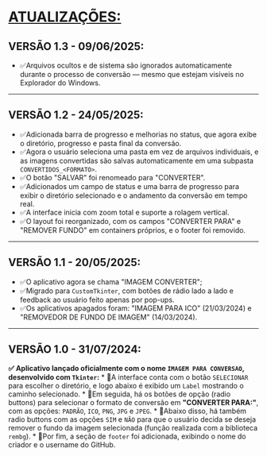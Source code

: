 # [ATUALIZAÇÕES:](./UPDATES.md#vers%C3%A3o-10---31072024)

## VERSÃO 1.3 - 09/06/2025:
* ✅Arquivos ocultos e de sistema são ignorados automaticamente durante o processo de conversão — mesmo que estejam visíveis no Explorador do Windows.
---

## VERSÃO 1.2 - 24/05/2025:
* ✅Adicionada barra de progresso e melhorias no status, que agora exibe o diretório, progresso e pasta final da conversão.
* ✅Agora o usuário seleciona uma pasta em vez de arquivos individuais, e as imagens convertidas são salvas automaticamente em uma subpasta `CONVERTIDOS_<FORMATO>`.
* ✅O botão "SALVAR" foi renomeado para "CONVERTER".
* ✅Adicionados um campo de status e uma barra de progresso para exibir o diretório selecionado e o andamento da conversão em tempo real.
* ✅A interface inicia com zoom total e suporte a rolagem vertical.
* ✅O layout foi reorganizado, com os campos "CONVERTER PARA" e "REMOVER FUNDO" em containers próprios, e o footer foi removido.
---

## VERSÃO 1.1 - 20/05/2025:
* ✅O aplicativo agora se chama "IMAGEM CONVERTER";
* ✅Migrado para `CustomTkinter`, com botões de rádio lado a lado e feedback ao usuário feito apenas por pop-ups.
* ✅Os aplicativos apagados foram: "IMAGEM PARA ICO" (21/03/2024) e "REMOVEDOR DE FUNDO DE IMAGEM" (14/03/2024).
---

## VERSÃO 1.0 - 31/07/2024:
**✅ Aplicativo lançado oficialmente com o nome `IMAGEM PARA CONVERSAO`, desenvolvido com `Tkinter`:**
    * 🔹A interface conta com o botão `SELECIONAR` para escolher o diretório, e logo abaixo é exibido um `Label` mostrando o caminho selecionado.
    * 🔹Em seguida, há os botões de opção (radio buttons) para selecionar o formato de conversão em **"CONVERTER PARA:"**, com as opções: `PADRÃO`, `ICO`, `PNG`, `JPG` e `JPEG`.
    * 🔹Abaixo disso, há também radio buttons com as opções `SIM` e `NÃO` para que o usuário decida se deseja remover o fundo da imagem selecionada (função realizada com a biblioteca `rembg`).
    * 🔹Por fim, a seção de `footer` foi adicionada, exibindo o nome do criador e o username do GitHub.

